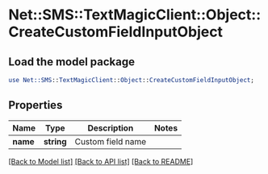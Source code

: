 # Net::SMS::TextMagicClient::Object::CreateCustomFieldInputObject

## Load the model package
```perl
use Net::SMS::TextMagicClient::Object::CreateCustomFieldInputObject;
```

## Properties
Name | Type | Description | Notes
------------ | ------------- | ------------- | -------------
**name** | **string** | Custom field name | 

[[Back to Model list]](../README.md#documentation-for-models) [[Back to API list]](../README.md#documentation-for-api-endpoints) [[Back to README]](../README.md)


